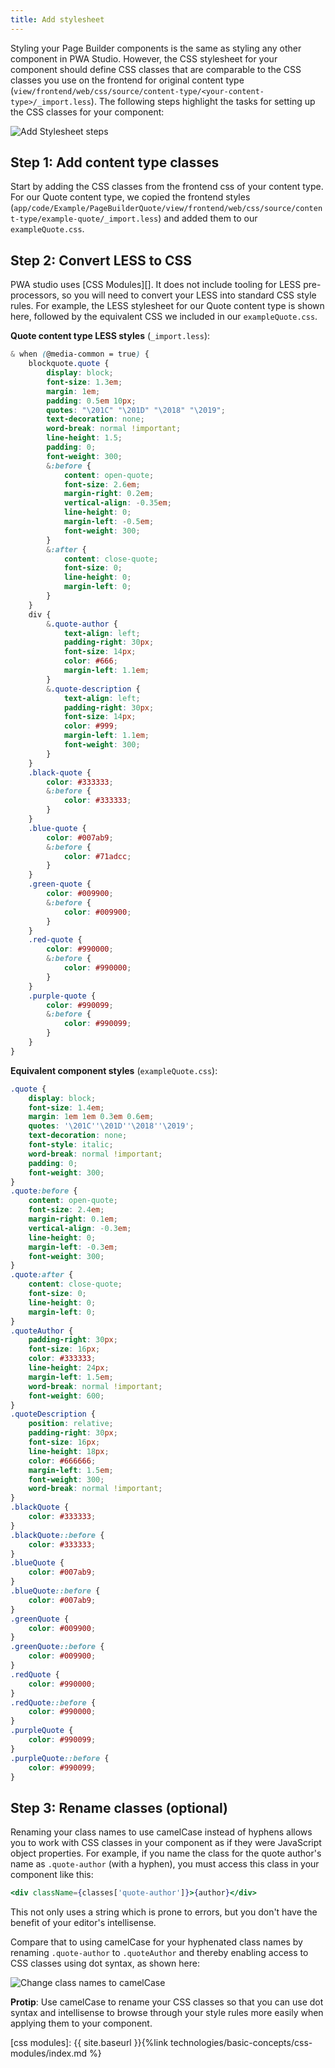 ```yaml
---
title: Add stylesheet
---
```


Styling your Page Builder components is the same as styling any other component in PWA Studio. However, the CSS stylesheet for your component should define CSS classes that are comparable to the CSS classes you use on the frontend for original content type (`view/frontend/web/css/source/content-type/<your-content-type>/_import.less`). The following steps highlight the tasks for setting up the CSS classes for your component:

![Add Stylesheet steps](AddStylesheetSteps.svg)

## Step 1: Add content type classes

Start by adding the CSS classes from the frontend css of your content type. For our Quote content type, we copied the frontend styles (`app/code/Example/PageBuilderQuote/view/frontend/web/css/source/content-type/example-quote/_import.less`) and added them to our `exampleQuote.css`.

## Step 2: Convert LESS to CSS

PWA studio uses [CSS Modules][]. It does not include tooling for LESS pre-processors, so you will need to convert your LESS into standard CSS style rules. For example, the LESS stylesheet for our Quote content type is shown here, followed by the equivalent CSS we included in our `exampleQuote.css`.

**Quote content type LESS styles** (`_import.less`):

```scss
& when (@media-common = true) {
    blockquote.quote {
        display: block;
        font-size: 1.3em;
        margin: 1em;
        padding: 0.5em 10px;
        quotes: "\201C" "\201D" "\2018" "\2019";
        text-decoration: none;
        word-break: normal !important;
        line-height: 1.5;
        padding: 0;
        font-weight: 300;
        &:before {
            content: open-quote;
            font-size: 2.6em;
            margin-right: 0.2em;
            vertical-align: -0.35em;
            line-height: 0;
            margin-left: -0.5em;
            font-weight: 300;
        }
        &:after {
            content: close-quote;
            font-size: 0;
            line-height: 0;
            margin-left: 0;
        }
    }
    div {
        &.quote-author {
            text-align: left;
            padding-right: 30px;
            font-size: 14px;
            color: #666;
            margin-left: 1.1em;
        }
        &.quote-description {
            text-align: left;
            padding-right: 30px;
            font-size: 14px;
            color: #999;
            margin-left: 1.1em;
            font-weight: 300;
        }
    }
    .black-quote {
        color: #333333;
        &:before {
            color: #333333;
        }
    }
    .blue-quote {
        color: #007ab9;
        &:before {
            color: #71adcc;
        }
    }
    .green-quote {
        color: #009900;
        &:before {
            color: #009900;
        }
    }
    .red-quote {
        color: #990000;
        &:before {
            color: #990000;
        }
    }
    .purple-quote {
        color: #990099;
        &:before {
            color: #990099;
        }
    }
}
```

**Equivalent component styles** (`exampleQuote.css`):

```css
.quote {
    display: block;
    font-size: 1.4em;
    margin: 1em 1em 0.3em 0.6em;
    quotes: '\201C''\201D''\2018''\2019';
    text-decoration: none;
    font-style: italic;
    word-break: normal !important;
    padding: 0;
    font-weight: 300;
}
.quote:before {
    content: open-quote;
    font-size: 2.4em;
    margin-right: 0.1em;
    vertical-align: -0.3em;
    line-height: 0;
    margin-left: -0.3em;
    font-weight: 300;
}
.quote:after {
    content: close-quote;
    font-size: 0;
    line-height: 0;
    margin-left: 0;
}
.quoteAuthor {
    padding-right: 30px;
    font-size: 16px;
    color: #333333;
    line-height: 24px;
    margin-left: 1.5em;
    word-break: normal !important;
    font-weight: 600;
}
.quoteDescription {
    position: relative;
    padding-right: 30px;
    font-size: 16px;
    line-height: 18px;
    color: #666666;
    margin-left: 1.5em;
    font-weight: 300;
    word-break: normal !important;
}
.blackQuote {
    color: #333333;
}
.blackQuote::before {
    color: #333333;
}
.blueQuote {
    color: #007ab9;
}
.blueQuote::before {
    color: #007ab9;
}
.greenQuote {
    color: #009900;
}
.greenQuote::before {
    color: #009900;
}
.redQuote {
    color: #990000;
}
.redQuote::before {
    color: #990000;
}
.purpleQuote {
    color: #990099;
}
.purpleQuote::before {
    color: #990099;
}
```

## Step 3: Rename classes (optional)

Renaming your class names to use camelCase instead of hyphens allows you to work with CSS classes in your component as if they were JavaScript object properties. For example, if you name the class for the quote author's name as `.quote-author` (with a hyphen), you must access this class in your component like this:

```jsx
<div className={classes['quote-author']}>{author}</div>
```

This not only uses a string which is prone to errors, but you don't have the benefit of your editor's intellisense.

Compare that to using camelCase for your hyphenated class names by renaming `.quote-author` to `.quoteAuthor` and thereby enabling access to CSS classes using dot syntax, as shown here:

![Change class names to camelCase](AddStylesheetCamelCase.png)

**Protip**: Use camelCase to rename your CSS classes so that you can use dot syntax and intellisense to browse through your style rules more easily when applying them to your component.

[css modules]: {{ site.baseurl }}{%link technologies/basic-concepts/css-modules/index.md %}
